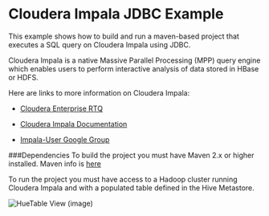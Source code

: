 Cloudera Impala JDBC Example
============================

This example shows how to build and run a maven-based project that executes a SQL query on Cloudera Impala using JDBC.

Cloudera Impala is a native Massive Parallel Processing (MPP) query engine which enables users to perform interactive analysis of data stored in HBase or HDFS. 

Here are links to more information on Cloudera Impala:

- [Cloudera Enterprise RTQ](http://www.cloudera.com/content/cloudera/en/products/cloudera-enterprise-core/cloudera-enterprise-RTQ.html) 

- [Cloudera Impala Documentation](http://www.cloudera.com/content/support/en/documentation/cloudera-impala/cloudera-impala-documentation-v1-latest.html)

- [Impala-User Google Group](https://groups.google.com/a/cloudera.org/forum/?fromgroups#!forum/impala-user)

###Dependencies
To build the project you must have Maven 2.x or higher installed.  Maven info is [here](http://maven.apache.org) 

To run the project you must have access to a Hadoop cluster running Cloudera Impala and with a populated table defined in the Hive Metastore.


![HueTable View (image)](/path/to/img.jpg)

